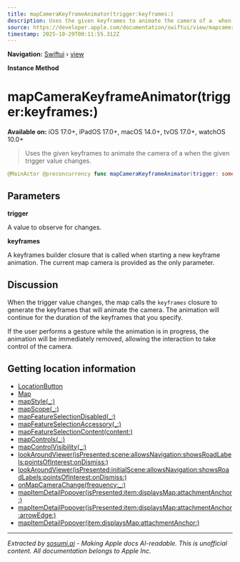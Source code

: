```yaml
---
title: mapCameraKeyframeAnimator(trigger:keyframes:)
description: Uses the given keyframes to animate the camera of a  when the given trigger value changes.
source: https://developer.apple.com/documentation/swiftui/view/mapcamerakeyframeanimator(trigger:keyframes:)
timestamp: 2025-10-29T00:11:55.312Z
---
```


**Navigation:** [Swiftui](/documentation/swiftui) › [view](/documentation/swiftui/view)

**Instance Method**

# mapCameraKeyframeAnimator(trigger:keyframes:)

**Available on:** iOS 17.0+, iPadOS 17.0+, macOS 14.0+, tvOS 17.0+, watchOS 10.0+

> Uses the given keyframes to animate the camera of a  when the given trigger value changes.

```swift
@MainActor @preconcurrency func mapCameraKeyframeAnimator(trigger: some Equatable, @KeyframesBuilder<MapCamera> keyframes: @escaping (MapCamera) -> some Keyframes<MapCamera>) -> some View
```

## Parameters

**trigger**

A value to observe for changes.



**keyframes**

A keyframes builder closure that is called when starting a new keyframe animation. The current map camera is provided as the only parameter.



## Discussion

When the trigger value changes, the map calls the `keyframes` closure to generate the keyframes that will animate the camera. The animation will continue for the duration of the keyframes that you specify.

If the user performs a gesture while the animation is in progress, the animation will be immediately removed, allowing the interaction to take control of the camera.

## Getting location information

- [LocationButton](/documentation/CoreLocationUI/LocationButton)
- [Map](/documentation/MapKit/Map)
- [mapStyle(_:)](/documentation/swiftui/view/mapstyle(_:))
- [mapScope(_:)](/documentation/swiftui/view/mapscope(_:))
- [mapFeatureSelectionDisabled(_:)](/documentation/swiftui/view/mapfeatureselectiondisabled(_:))
- [mapFeatureSelectionAccessory(_:)](/documentation/swiftui/view/mapfeatureselectionaccessory(_:))
- [mapFeatureSelectionContent(content:)](/documentation/swiftui/view/mapfeatureselectioncontent(content:))
- [mapControls(_:)](/documentation/swiftui/view/mapcontrols(_:))
- [mapControlVisibility(_:)](/documentation/swiftui/view/mapcontrolvisibility(_:))
- [lookAroundViewer(isPresented:scene:allowsNavigation:showsRoadLabels:pointsOfInterest:onDismiss:)](/documentation/swiftui/view/lookaroundviewer(ispresented:scene:allowsnavigation:showsroadlabels:pointsofinterest:ondismiss:))
- [lookAroundViewer(isPresented:initialScene:allowsNavigation:showsRoadLabels:pointsOfInterest:onDismiss:)](/documentation/swiftui/view/lookaroundviewer(ispresented:initialscene:allowsnavigation:showsroadlabels:pointsofinterest:ondismiss:))
- [onMapCameraChange(frequency:_:)](/documentation/swiftui/view/onmapcamerachange(frequency:_:))
- [mapItemDetailPopover(isPresented:item:displaysMap:attachmentAnchor:)](/documentation/swiftui/view/mapitemdetailpopover(ispresented:item:displaysmap:attachmentanchor:))
- [mapItemDetailPopover(isPresented:item:displaysMap:attachmentAnchor:arrowEdge:)](/documentation/swiftui/view/mapitemdetailpopover(ispresented:item:displaysmap:attachmentanchor:arrowedge:))
- [mapItemDetailPopover(item:displaysMap:attachmentAnchor:)](/documentation/swiftui/view/mapitemdetailpopover(item:displaysmap:attachmentanchor:))

---

*Extracted by [sosumi.ai](https://sosumi.ai) - Making Apple docs AI-readable.*
*This is unofficial content. All documentation belongs to Apple Inc.*
